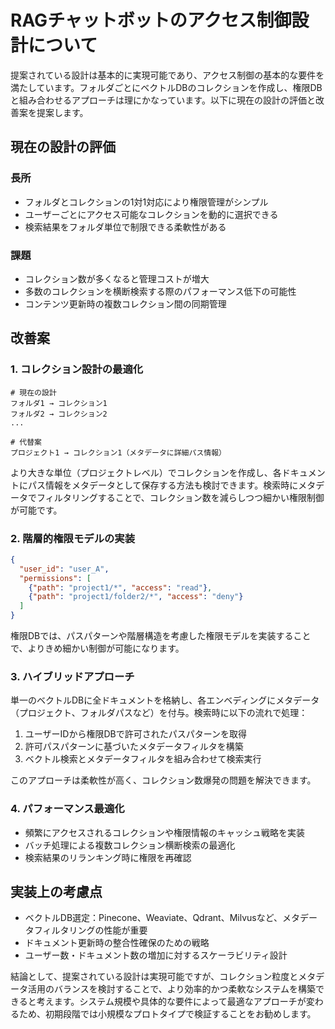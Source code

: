 # RAGチャットボットのアクセス制御設計について

提案されている設計は基本的に実現可能であり、アクセス制御の基本的な要件を満たしています。フォルダごとにベクトルDBのコレクションを作成し、権限DBと組み合わせるアプローチは理にかなっています。以下に現在の設計の評価と改善案を提案します。

## 現在の設計の評価

### 長所
- フォルダとコレクションの1対1対応により権限管理がシンプル
- ユーザーごとにアクセス可能なコレクションを動的に選択できる
- 検索結果をフォルダ単位で制限できる柔軟性がある

### 課題
- コレクション数が多くなると管理コストが増大
- 多数のコレクションを横断検索する際のパフォーマンス低下の可能性
- コンテンツ更新時の複数コレクション間の同期管理

## 改善案

### 1. コレクション設計の最適化
```
# 現在の設計
フォルダ1 → コレクション1
フォルダ2 → コレクション2
...

# 代替案
プロジェクト1 → コレクション1（メタデータに詳細パス情報）
```

より大きな単位（プロジェクトレベル）でコレクションを作成し、各ドキュメントにパス情報をメタデータとして保存する方法も検討できます。検索時にメタデータでフィルタリングすることで、コレクション数を減らしつつ細かい権限制御が可能です。

### 2. 階層的権限モデルの実装
```json
{
  "user_id": "user_A",
  "permissions": [
    {"path": "project1/*", "access": "read"},
    {"path": "project1/folder2/*", "access": "deny"}
  ]
}
```

権限DBでは、パスパターンや階層構造を考慮した権限モデルを実装することで、よりきめ細かい制御が可能になります。

### 3. ハイブリッドアプローチ
単一のベクトルDBに全ドキュメントを格納し、各エンベディングにメタデータ（プロジェクト、フォルダパスなど）を付与。検索時に以下の流れで処理：

1. ユーザーIDから権限DBで許可されたパスパターンを取得
2. 許可パスパターンに基づいたメタデータフィルタを構築
3. ベクトル検索とメタデータフィルタを組み合わせて検索実行

このアプローチは柔軟性が高く、コレクション数爆発の問題を解決できます。

### 4. パフォーマンス最適化
- 頻繁にアクセスされるコレクションや権限情報のキャッシュ戦略を実装
- バッチ処理による複数コレクション横断検索の最適化
- 検索結果のリランキング時に権限を再確認

## 実装上の考慮点

- ベクトルDB選定：Pinecone、Weaviate、Qdrant、Milvusなど、メタデータフィルタリングの性能が重要
- ドキュメント更新時の整合性確保のための戦略
- ユーザー数・ドキュメント数の増加に対するスケーラビリティ設計

結論として、提案されている設計は実現可能ですが、コレクション粒度とメタデータ活用のバランスを検討することで、より効率的かつ柔軟なシステムを構築できると考えます。システム規模や具体的な要件によって最適なアプローチが変わるため、初期段階では小規模なプロトタイプで検証することをお勧めします。